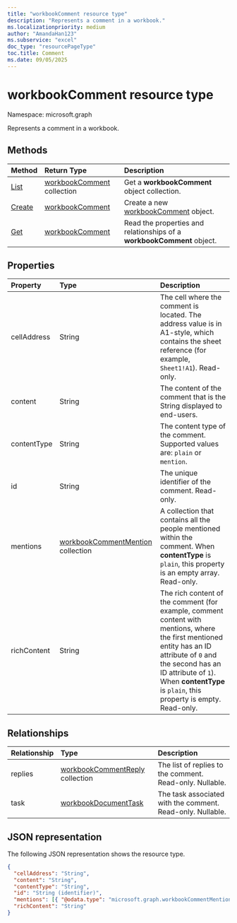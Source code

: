 ```yaml
---
title: "workbookComment resource type"
description: "Represents a comment in a workbook."
ms.localizationpriority: medium
author: "AmandaHan123"
ms.subservice: "excel"
doc_type: "resourcePageType"
toc.title: Comment
ms.date: 09/05/2025
---
```


# workbookComment resource type

Namespace: microsoft.graph

Represents a comment in a workbook.

## Methods

| Method       | Return Type | Description |
|:-------------|:------------|:------------|
| [List](../api/workbook-list-comments.md) | [workbookComment](workbookComment.md) collection | Get a **workbookComment** object collection. |
| [Create](../api/workbookcomment-post-comments.md) | [workbookComment](workbookcomment.md) | Create a new [workbookComment](../resources/workbookcomment.md) object. |
| [Get](../api/workbookcomment-get.md) | [workbookComment](workbookcomment.md) | Read the properties and relationships of a **workbookComment** object. |

## Properties

| Property     | Type        | Description |
|:-------------|:------------|:------------|
|cellAddress|String|The cell where the comment is located. The address value is in A1-style, which contains the sheet reference (for example, `Sheet1!A1`). Read-only.|
|content|String|The content of the comment that is the String displayed to end-users.|
|contentType|String|The content type of the comment. Supported values are: `plain` or `mention`.|
|id|String|The unique identifier of the comment. Read-only.|
|mentions|[workbookCommentMention](workbookcommentmention.md) collection|A collection that contains all the people mentioned within the comment. When **contentType** is `plain`, this property is an empty array. Read-only.|
|richContent|String|The rich content of the comment (for example, comment content with mentions, where the first mentioned entity has an ID attribute of `0` and the second has an ID attribute of `1`). When **contentType** is `plain`, this property is empty. Read-only.|

## Relationships

| Relationship | Type        | Description |
|:-------------|:------------|:------------|
|replies|[workbookCommentReply](workbookcommentreply.md) collection| The list of replies to the comment. Read-only. Nullable.|
|task|[workbookDocumentTask](workbookdocumenttask.md)|The task associated with the comment. Read-only. Nullable.|

## JSON representation

The following JSON representation shows the resource type.

<!-- {
  "blockType": "resource",
  "optionalProperties": [

  ],
  "@odata.type": "microsoft.graph.workbookComment",
  "keyProperty": "id"
}-->

```json
{
  "cellAddress": "String",
  "content": "String",
  "contentType": "String",
  "id": "String (identifier)",
  "mentions": [{ "@odata.type": "microsoft.graph.workbookCommentMention" }],
  "richContent": "String"
}
```

<!-- uuid: 16cd6b66-4b1a-43a1-adaf-3a886856ed98
2019-02-04 14:57:30 UTC -->
<!-- {
  "type": "#page.annotation",
  "description": "workbookComment resource",
  "keywords": "",
  "section": "documentation",
  "tocPath": ""
}-->


